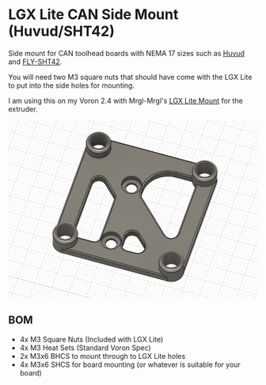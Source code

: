 # LGX Lite CAN Side Mount (Huvud/SHT42)

Side mount for CAN toolhead boards with NEMA 17 sizes such as [Huvud](https://github.com/bondus/KlipperToolboard) and [FLY-SHT42](https://mellow.klipper.cn/#/board/fly_sht36_42/).

You will need two M3 square nuts that should have come with the LGX Lite to put into the side holes for mounting.

I am using this on my Voron 2.4 with Mrgl-Mrgl's [LGX Lite Mount](../../Mrgl-Mrgl/LGX_Lite_Mount/) for the extruder.

![Render](./Images/image.png)

## BOM
- 4x M3 Square Nuts (Included with LGX Lite)
- 4x M3 Heat Sets (Standard Voron Spec)
- 2x M3x6 BHCS to mount through to LGX Lite holes
- 4x M3x6 SHCS for board mounting (or whatever is suitable for your board)
